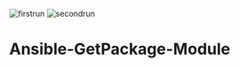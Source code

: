 ![firstrun](https://user-images.githubusercontent.com/98936958/157738947-81df90ae-1d66-4acd-9d3f-c5b9d4a11901.PNG)
![secondrun](https://user-images.githubusercontent.com/98936958/157738964-762fd865-c1d8-42f7-97cd-7623a4213e86.PNG)
# Ansible-GetPackage-Module
